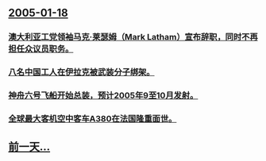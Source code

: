 ## [2005-01-18](/zh/news/2005/01/18/index.md)

### [ 澳大利亚工党领袖马克·莱瑟姆（Mark Latham）宣布辞职，同时不再担任众议员职务。](/zh/news/2005/01/18/澳大利亚工党领袖马克-莱瑟姆-Mark-Latham-宣布辞职-同时不再担任众议员职务.md)
### [ 八名中国工人在伊拉克被武装分子绑架。 ](/zh/news/2005/01/18/八名中国工人在伊拉克被武装分子绑架.md)
### [ 神舟六号飞船开始总装，预计2005年9至10月发射。](/zh/news/2005/01/18/神舟六号飞船开始总装-预计2005年9至10月发射.md)
### [ 全球最大客机空中客车A380在法国隆重面世。](/zh/news/2005/01/18/全球最大客机空中客车A380在法国隆重面世.md)
## [前一天...](/zh/news/2005/01/17/index.md)

